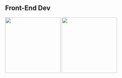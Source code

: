 ## Front-End Dev

<div>
  <img
    height="180cm"
    src="https://github-readme-stats.vercel.app/api?username=FGMDev&show_icons=true&theme=transparent"
  />
  <img
    height="180cm"
    src="https://github-readme-stats.vercel.app/api/top-langs/?username=FGMDev&layout=compact&theme=compact"
  />
</div>
